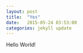 ```yaml
---
layout: post
title:  "Yes"
date:   2015-05-24 03:53:00
categories: jekyll update
---
```

Hello World!
<!-- To add new posts, simply add a file in the `_posts` directory that follows the convention `YYYY-MM-DD-name-of-post.ext` and includes the necessary front matter. Take a look at the source for this post to get an idea about how it works.
 -->
